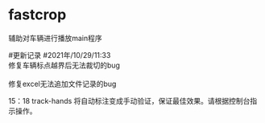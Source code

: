 # fastcrop

辅助对车辆进行播放main程序

#更新记录
#2021年/10/29/11:33 
<br>修复车辆标点越界后无法裁切的bug </br>
<br>修复excel无法追加文件记录的bug </br>

15：18
track-hands 将自动标注变成手动验证，保证最佳效果。请根据控制台指示操作。

